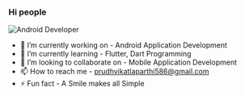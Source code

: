 ### Hi people

![Android Developer](https://lh3.googleusercontent.com/GTmuiIZrppouc6hhdWiocybtRx1Tpbl52eYw4l-nAqHtHd4BpSMEqe-vGv7ZFiaHhG_l4v2m5Fdhapxw9aFLf28ErztHEv5WYIz5fA)

- 🔭 I’m currently working on - Android Application Development
- 🌱 I’m currently learning - Flutter, Dart Programming
- 👯 I’m looking to collaborate on - Mobile Application Development
- 📫 How to reach me - prudhvikatlaparthi586@gmail.com
- ⚡ Fun fact - A Smile makes all Simple
